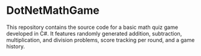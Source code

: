 # DotNetMathGame
This repository contains the source code for a basic math quiz game developed in C#. It features randomly generated addition, subtraction, multiplication, and division problems, score tracking per round, and a game history.
